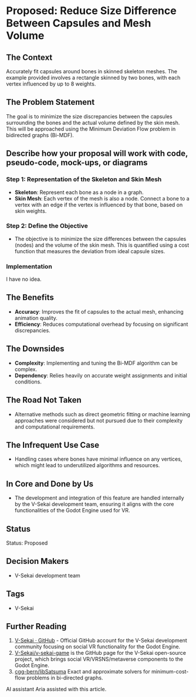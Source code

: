 # Proposed: Reduce Size Difference Between Capsules and Mesh Volume

## The Context

Accurately fit capsules around bones in skinned skeleton meshes. The example provided involves a rectangle skinned by two bones, with each vertex influenced by up to 8 weights.

## The Problem Statement

The goal is to minimize the size discrepancies between the capsules surrounding the bones and the actual volume defined by the skin mesh. This will be approached using the Minimum Deviation Flow problem in bidirected graphs (Bi-MDF).

## Describe how your proposal will work with code, pseudo-code, mock-ups, or diagrams

### Step 1: Representation of the Skeleton and Skin Mesh

- **Skeleton**: Represent each bone as a node in a graph.
- **Skin Mesh**: Each vertex of the mesh is also a node. Connect a bone to a vertex with an edge if the vertex is influenced by that bone, based on skin weights.

### Step 2: Define the Objective

- The objective is to minimize the size differences between the capsules (nodes) and the volume of the skin mesh. This is quantified using a cost function that measures the deviation from ideal capsule sizes.

### Implementation

I have no idea.

## The Benefits

- **Accuracy**: Improves the fit of capsules to the actual mesh, enhancing animation quality.
- **Efficiency**: Reduces computational overhead by focusing on significant discrepancies.

## The Downsides

- **Complexity**: Implementing and tuning the Bi-MDF algorithm can be complex.
- **Dependency**: Relies heavily on accurate weight assignments and initial conditions.

## The Road Not Taken

- Alternative methods such as direct geometric fitting or machine learning approaches were considered but not pursued due to their complexity and computational requirements.

## The Infrequent Use Case

- Handling cases where bones have minimal influence on any vertices, which might lead to underutilized algorithms and resources.

## In Core and Done by Us

- The development and integration of this feature are handled internally by the V-Sekai development team, ensuring it aligns with the core functionalities of the Godot Engine used for VR.

## Status

Status: Proposed <!-- Draft | Proposed | Rejected | Accepted | Deprecated | Superseded by -->

## Decision Makers

- V-Sekai development team

## Tags

- V-Sekai

## Further Reading

1. [V-Sekai · GitHub](https://github.com/v-sekai) - Official GitHub account for the V-Sekai development community focusing on social VR functionality for the Godot Engine.
2. [V-Sekai/v-sekai-game](https://github.com/v-sekai/v-sekai-game) is the GitHub page for the V-Sekai open-source project, which brings social VR/VRSNS/metaverse components to the Godot Engine.
3. [cgg-bern/libSatsuma](https://github.com/cgg-bern/libSatsuma) Exact and approximate solvers for minimum-cost-flow problems in bi-directed graphs.

AI assistant Aria assisted with this article.
